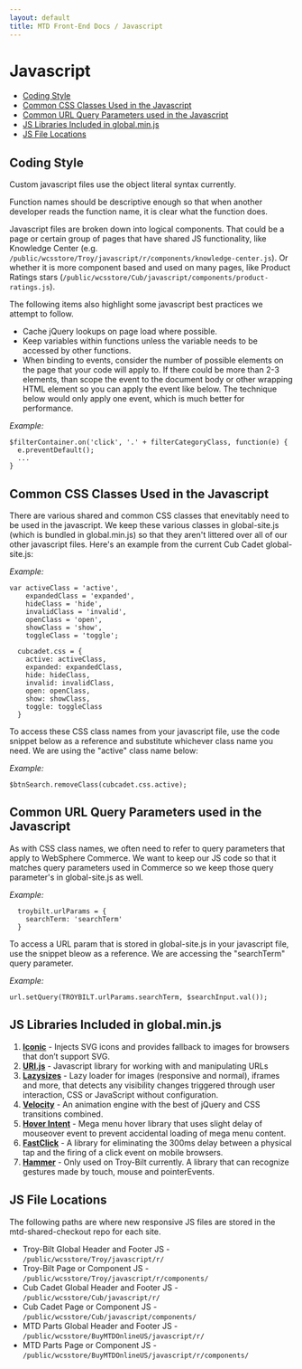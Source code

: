```yaml
---
layout: default
title: MTD Front-End Docs / Javascript
---
```


# Javascript

* [Coding Style](#coding-style)
* [Common CSS Classes Used in the Javascript](#common-css-classes-used-in-the-javascript)
* [Common URL Query Parameters used in the Javascript](#common-url-query-parameters-used-in-the-javascript)
* [JS Libraries Included in global.min.js](#js-libraries-included-in-globalminjs)
* [JS File Locations](#js-file-locations)

## Coding Style

Custom javascript files use the object literal syntax currently. 

Function names should be descriptive enough so that when another developer reads the function name, it is clear what the function does.

Javascript files are broken down into logical components. That could be a page or certain group of pages that have shared JS functionality, like Knowledge Center (e.g. `/public/wcsstore/Troy/javascript/r/components/knowledge-center.js`). Or whether it is more component based and used on many pages, like Product Ratings stars (`/public/wcsstore/Cub/javascript/components/product-ratings.js`). 

The following items also highlight some javascript best practices we attempt to follow.

* Cache jQuery lookups on page load where possible.
* Keep variables within functions unless the variable needs to be accessed by other functions.
* When binding to events, consider the number of possible elements on the page that your code will apply to. If there could be more than 2-3 elements, than scope the event to the document body or other wrapping HTML element so you can apply the event like below. The technique below would only apply one event, which is much better for performance.

*Example:*
<pre><code>$filterContainer.on('click', '.' + filterCategoryClass, function(e) {
  e.preventDefault();
  ...
}
</code></pre>

## Common CSS Classes Used in the Javascript

There are various shared and common CSS classes that enevitably need to be used in the javascript. We keep these various classes in global-site.js (which is bundled in global.min.js) so that they aren't littered over all of our other javascript files. Here's an example from the current Cub Cadet global-site.js:

*Example:*
<pre><code>var activeClass = 'active',
    expandedClass = 'expanded',
    hideClass = 'hide',
    invalidClass = 'invalid',
    openClass = 'open',
    showClass = 'show',
    toggleClass = 'toggle';

  cubcadet.css = {
    active: activeClass,
    expanded: expandedClass,
    hide: hideClass,
    invalid: invalidClass,
    open: openClass,
    show: showClass,
    toggle: toggleClass
  }
</code></pre>

To access these CSS class names from your javascript file, use the code snippet below as a reference and substitute whichever class name you need. We are using the "active" class name below:

*Example:*
<pre><code>$btnSearch.removeClass(cubcadet.css.active);
</code></pre>

## Common URL Query Parameters used in the Javascript

As with CSS class names, we often need to refer to query parameters that apply to WebSphere Commerce. We want to keep our JS code so that it matches query parameters used in Commerce so we keep those query parameter's in global-site.js as well.

*Example:*
<pre><code>  troybilt.urlParams = {
    searchTerm: 'searchTerm'
  }
</code></pre>

To access a URL param that is stored in global-site.js in your javascript file, use the snippet bleow as a reference. We are accessing the "searchTerm" query parameter.

*Example:*
<pre><code>url.setQuery(TROYBILT.urlParams.searchTerm, $searchInput.val());
</code></pre>

## JS Libraries Included in global.min.js

1. [**Iconic**](https://useiconic.com) - Injects SVG icons and provides fallback to images for browsers that don’t support SVG.
2. [**URI.js**](http://medialize.github.io/URI.js/) - Javascript library for working with and manipulating
URLs
3. [**Lazysizes**](https://github.com/aFarkas/lazysizes) - Lazy loader for images
(responsive and normal), iframes and more, that detects any visibility
changes triggered through user interaction, CSS or JavaScript without
configuration.
4. [**Velocity**](http://julian.com/research/velocity/) - An animation engine with the
best of jQuery and CSS transitions combined.
5. [**Hover Intent**](http://cherne.net/brian/resources/jquery.hoverIntent.html) -
Mega menu hover library that uses slight delay of mouseover event to
prevent accidental loading of mega menu content.
6. [**FastClick**](https://github.com/ftlabs/fastclick) - A library for eliminating the 300ms delay between a physical tap and the firing of a click event on mobile browsers.
7. [**Hammer**](http://hammerjs.github.io) - Only used on Troy-Bilt currently. A library that can recognize gestures made by touch, mouse and pointerEvents.

## JS File Locations

The following paths are where new responsive JS files are stored in the mtd-shared-checkout repo for each site.

* Troy-Bilt Global Header and Footer JS - `/public/wcsstore/Troy/javascript/r/`
* Troy-Bilt Page or Component JS - `/public/wcsstore/Troy/javascript/r/components/`
* Cub Cadet Global Header and Footer JS - `/public/wcsstore/Cub/javascript/r/`
* Cub Cadet Page or Component JS - `/public/wcsstore/Cub/javascript/components/`
* MTD Parts Global Header and Footer JS - `/public/wcsstore/BuyMTDOnlineUS/javascript/r/`
* MTD Parts Page or Component JS - `/public/wcsstore/BuyMTDOnlineUS/javascript/r/components/`
